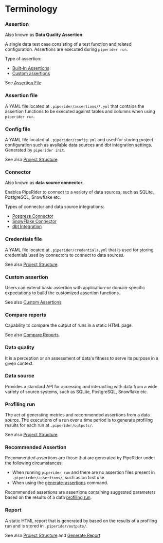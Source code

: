 # Terminology

### Assertion

Also known as **Data Quality Assertion**.

A single data test case consisting of a test function and related configuration. Assertions are executed during `piperider run`.&#x20;

Type of assertion:&#x20;

* [Built-In Assertions](data-quality-assertions/assertion-configuration.md)
* [Custom assertions](data-quality-assertions/custom-assertions.md)

See [Assertion File](terminology.md#assertion-yaml).

### Assertion file

A YAML file located at `.piperider/assertions/*.yml` that contains the assertion functions to be executed against tables and columns when using `piperider run`.

### Config file

A YAML file located at `.piperider/config.yml`  and used for storing project configuration such as available data sources and dbt integration settings. Generated by `piperider init`.

See also [Project Structure](project-structure.md).

### Connector

Also known as **data source connector**.

Enables PipeRider to connect to a variety of data sources, such as SQLite, PostgreSQL, Snowflake etc.

Types of connector and data source integrations:

* [Posgress Connector](data-sources/postgres-connector.md)
* [SnowFlake Connector](data-sources/snowflake-connector.md)
* [dbt Integration](data-sources/dbt-integration.md)

### Credentials file

A YAML file located at `.piperider/credentials.yml` that is used for storing credentials used by connectors to connect to data sources.

See also [Project Structure](project-structure.md).

### Custom assertion

Users can extend basic assertion with application-or domain-specific expectations to build the customized assertion functions.

See also [Custom Assertions](data-quality-assertions/custom-assertions.md).

### Compare reports

Capability to compare the output of runs in a static HTML page.

See also [Compare Reports](how-to/compare-reports.md).

### Data quality

It is a perception or an assessment of data's fitness to serve its purpose in a given context.

### Data source

Provides a standard API for accessing and interacting with data from a wide variety of source systems, such as SQLite, PostgreSQL, Snowflake etc.

### Profiling run

The act of generating metrics and recommended assertions from a data source. The executions of a run over a time period is to generate profiling results for each run at `.piperider/outputs/`.

See also [Project Structure](project-structure.md).

### Recommended Assertion

Recommended assertions are those that are generated by PipeRider under the following circumstances:

* When running `piperider run` and there are no assertion files present in `.piperirder/assertions/`, such as on first use.
* When using the [generate-assertions](piperider-cli.md#generate-assertions) command.

Recommended assertions are assertions containing suggested parameters based on the results of a data [profiling run](terminology.md#profiling-run).&#x20;

### Report

A static HTML report that is generated by based on the results of a profiling run and is stored in `.piperider/outputs/`.

See also [Project Structure](project-structure.md) and [Generate Report](how-to/generate-report.md).

